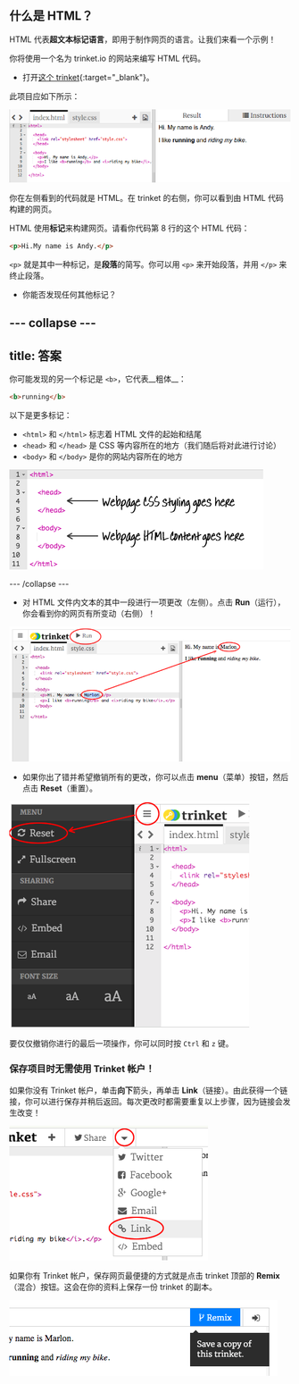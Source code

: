 ## 什么是 HTML？

HTML 代表**超文本标记语言**，即用于制作网页的语言。让我们来看一个示例！

你将使用一个名为 trinket.io 的网站来编写 HTML 代码。

+ 打开[这个 trinket](http://jumpto.cc/web-intro){:target="_blank"}。

此项目应如下所示：

![screenshot](images/birthday-starter.png)

你在左侧看到的代码就是 HTML。在 trinket 的右侧，你可以看到由 HTML 代码构建的网页。

HTML 使用**标记**来构建网页。请看你代码第 8 行的这个 HTML 代码：

```html
<p>Hi.My name is Andy.</p>
```

`<p>` 就是其中一种标记，是**段落**的简写。你可以用 `<p>` 来开始段落，并用 `</p>` 来终止段落。

+ 你能否发现任何其他标记？

--- collapse ---
---
title: 答案
---
你可能发现的另一个标记是 `<b>`，它代表__粗体__：

```html
<b>running</b>
```

以下是更多标记：

+ `<html>` 和 `</html>` 标志着 HTML 文件的起始和结尾
+ `<head>` 和 `</head>` 是 CSS 等内容所在的地方（我们随后将对此进行讨论）
+ `<body>` 和 `</body>` 是你的网站内容所在的地方

![screenshot](images/birthday-head-body.png)

--- /collapse ---

+ 对 HTML 文件内文本的其中一段进行一项更改（左侧）。点击 **Run**（运行），你会看到你的网页有所变动（右侧）！

![screenshot](images/birthday-edit-html.png)

+ 如果你出了错并希望撤销所有的更改，你可以点击 **menu**（菜单）按钮，然后点击 **Reset**（重置）。

![screenshot](images/birthday-reset.png)

要仅仅撤销你进行的最后一项操作，你可以同时按 `Ctrl` 和 `z` 键。

### 保存项目时无需使用 Trinket 帐户！

如果你没有 Trinket 帐户，单击**向下**箭头，再单击 **Link**（链接）。由此获得一个链接，你可以进行保存并稍后返回。每次更改时都需要重复以上步骤，因为链接会发生改变！

![screenshot](images/birthday-link.png)

如果你有 Trinket 帐户，保存网页最便捷的方式就是点击 trinket 顶部的 **Remix**（混合）按钮。这会在你的资料上保存一份 trinket 的副本。

![screenshot](images/birthday-remix.png)
